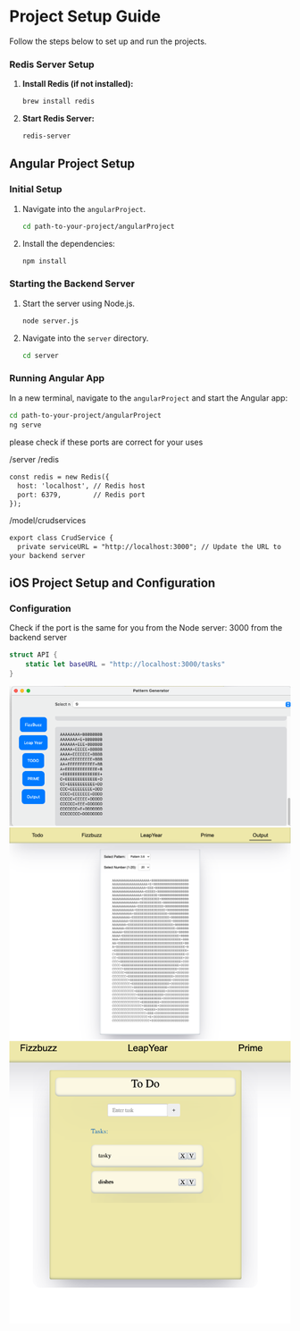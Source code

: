 # Project Setup Guide

Follow the steps below to set up and run the projects.

### Redis Server Setup

1. **Install Redis (if not installed):**
    ```sh
    brew install redis
    ```

2. **Start Redis Server:**
    ```sh
    redis-server
    ```

## Angular Project Setup

### Initial Setup

1. Navigate into the `angularProject`.
    ```sh
    cd path-to-your-project/angularProject
    ```
2. Install the dependencies:
    ```sh
    npm install
    ```

### Starting the Backend Server

1. Start the server using Node.js.
    ```sh
    node server.js
    ```

2. Navigate into the `server` directory.
    ```sh
    cd server
    ```

### Running Angular App

In a new terminal, navigate to the `angularProject` and start the Angular app:

```sh
cd path-to-your-project/angularProject
ng serve
```

please check if these ports are correct for your uses

/server /redis 
```
const redis = new Redis({
  host: 'localhost', // Redis host
  port: 6379,        // Redis port
});
```

/model/crudservices
```
export class CrudService {
  private serviceURL = "http://localhost:3000"; // Update the URL to your backend server
```


## iOS Project Setup and Configuration

### Configuration

Check if the port is the same for you from the Node server: 3000 from the backend server

```swift
struct API {
    static let baseURL = "http://localhost:3000/tasks"
}
```
![sc2](./screenshots/sc2.png)
![sc1](./screenshots/sc1.png)
![sc3](./screenshots/sc3.png)


